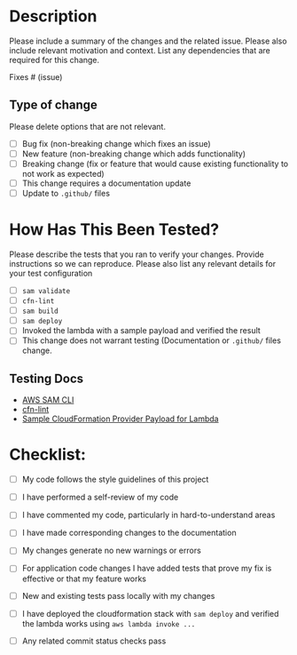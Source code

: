 # Description

Please include a summary of the changes and the related issue. Please also include relevant motivation and context. List any dependencies that are required for this change.

Fixes # (issue)

## Type of change

Please delete options that are not relevant.

- [ ] Bug fix (non-breaking change which fixes an issue)
- [ ] New feature (non-breaking change which adds functionality)
- [ ] Breaking change (fix or feature that would cause existing functionality to not work as expected)
- [ ] This change requires a documentation update
- [ ] Update to `.github/` files

# How Has This Been Tested?

Please describe the tests that you ran to verify your changes. Provide instructions so we can reproduce. Please also list any relevant details for your test configuration

- [ ] `sam validate`
- [ ] `cfn-lint`
- [ ] `sam build`
- [ ] `sam deploy`
- [ ] Invoked the lambda with a sample payload and verified the result
- [ ] This change does not warrant testing (Documentation or `.github/` files change.

## Testing Docs

- [AWS SAM CLI](https://docs.aws.amazon.com/serverless-application-model/latest/developerguide/serverless-sam-cli-command-reference.html)
- [cfn-lint](https://github.com/aws-cloudformation/cfn-lint)
- [Sample CloudFormation Provider Payload for Lambda](https://docs.aws.amazon.com/lambda/latest/dg/services-cloudformation.html)


# Checklist:

- [ ] My code follows the style guidelines of this project
- [ ] I have performed a self-review of my code
- [ ] I have commented my code, particularly in hard-to-understand areas
- [ ] I have made corresponding changes to the documentation
- [ ] My changes generate no new warnings or errors
- [ ] For application code changes I have added tests that prove my fix is effective or that my feature works
- [ ] New and existing tests pass locally with my changes
- [ ] I have deployed the cloudformation stack with `sam deploy` and verified the lambda works using `aws lambda invoke ...`
- [ ] Any related commit status checks pass

